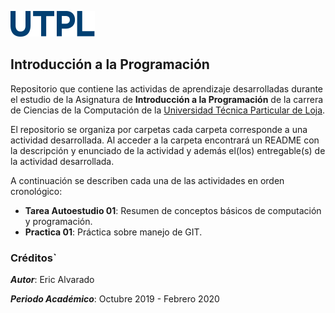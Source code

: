 ![Logo UTPL](https://github.com/eaalvarado8/UTPL-IntroProg-Alvarado/blob/master/logo.png)
## Introducción a la Programación
Repositorio que contiene las actividas de aprendizaje desarrolladas durante el estudio de la Asignatura de **Introducción a la Programación** de la carrera de Ciencias de la Computación de la [Universidad Técnica Particular de Loja](https://www.utpl.edu.ec/).

El repositorio se organiza por carpetas cada carpeta corresponde a una actividad desarrollada. Al acceder a la carpeta encontrará un README con la descripción y enunciado de la actividad y además el(los) entregable(s) de la actividad desarrollada.

A continuación se describen cada una de las actividades en orden cronológico:
* **Tarea Autoestudio 01**: Resumen de conceptos básicos de computación y programación.
* **Practica 01**: Práctica sobre manejo de GIT.
### Créditos`
***Autor***: Eric Alvarado

***Periodo Académico***: Octubre 2019 - Febrero 2020
